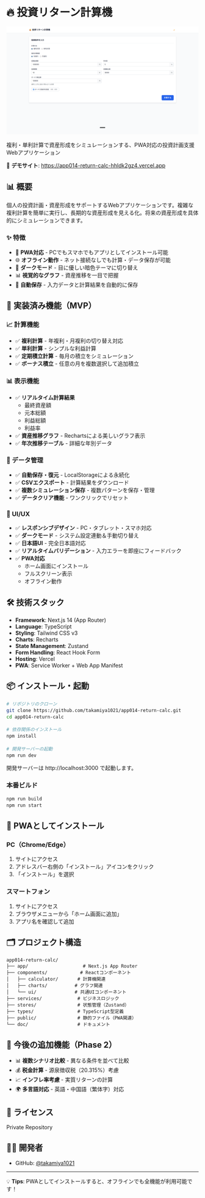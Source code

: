 # 🔥 投資リターン計算機

![投資リターン計算機 スクリーンショット](./png/app-screenshot.png)

複利・単利計算で資産形成をシミュレーションする、PWA対応の投資計画支援Webアプリケーション

🔗 **デモサイト**: https://app014-return-calc-hhldk2gz4.vercel.app

## 📊 概要

個人の投資計画・資産形成をサポートするWebアプリケーションです。複雑な複利計算を簡単に実行し、長期的な資産形成を見える化。将来の資産形成を具体的にシミュレーションできます。

### ✨ 特徴
- 📱 **PWA対応** - PCでもスマホでもアプリとしてインストール可能
- 🌐 **オフライン動作** - ネット接続なしでも計算・データ保存が可能
- 🌙 **ダークモード** - 目に優しい暗色テーマに切り替え
- 📊 **視覚的なグラフ** - 資産推移を一目で把握
- 💾 **自動保存** - 入力データと計算結果を自動的に保存

## 🚀 実装済み機能（MVP）

### 📈 計算機能
- ✅ **複利計算** - 年複利・月複利の切り替え対応
- ✅ **単利計算** - シンプルな利益計算
- ✅ **定期積立計算** - 毎月の積立をシミュレーション
- ✅ **ボーナス積立** - 任意の月を複数選択して追加積立

### 📊 表示機能
- ✅ **リアルタイム計算結果**
  - 最終資産額
  - 元本総額
  - 利益総額
  - 利益率
- ✅ **資産推移グラフ** - Rechartsによる美しいグラフ表示
- ✅ **年次推移テーブル** - 詳細な年別データ

### 💾 データ管理
- ✅ **自動保存・復元** - LocalStorageによる永続化
- ✅ **CSVエクスポート** - 計算結果をダウンロード
- ✅ **複数シミュレーション保存** - 複数パターンを保存・管理
- ✅ **データクリア機能** - ワンクリックでリセット

### 🎨 UI/UX
- ✅ **レスポンシブデザイン** - PC・タブレット・スマホ対応
- ✅ **ダークモード** - システム設定連動＆手動切り替え
- ✅ **日本語UI** - 完全日本語対応
- ✅ **リアルタイムバリデーション** - 入力エラーを即座にフィードバック
- ✅ **PWA対応**
  - ホーム画面にインストール
  - フルスクリーン表示
  - オフライン動作

## 🛠️ 技術スタック

- **Framework**: Next.js 14 (App Router)
- **Language**: TypeScript
- **Styling**: Tailwind CSS v3
- **Charts**: Recharts
- **State Management**: Zustand
- **Form Handling**: React Hook Form
- **Hosting**: Vercel
- **PWA**: Service Worker + Web App Manifest

## 📦 インストール・起動

```bash
# リポジトリのクローン
git clone https://github.com/takamiya1021/app014-return-calc.git
cd app014-return-calc

# 依存関係のインストール
npm install

# 開発サーバーの起動
npm run dev
```

開発サーバーは http://localhost:3000 で起動します。

### 本番ビルド
```bash
npm run build
npm run start
```

## 📱 PWAとしてインストール

### PC（Chrome/Edge）
1. サイトにアクセス
2. アドレスバー右側の「インストール」アイコンをクリック
3. 「インストール」を選択

### スマートフォン
1. サイトにアクセス
2. ブラウザメニューから「ホーム画面に追加」
3. アプリ名を確認して追加

## 🗂️ プロジェクト構造

```
app014-return-calc/
├── app/                    # Next.js App Router
├── components/            # Reactコンポーネント
│   ├── calculator/       # 計算機関連
│   ├── charts/          # グラフ関連
│   └── ui/              # 共通UIコンポーネント
├── services/             # ビジネスロジック
├── stores/               # 状態管理（Zustand）
├── types/                # TypeScript型定義
├── public/               # 静的ファイル（PWA関連）
└── doc/                  # ドキュメント
```

## 🔮 今後の追加機能（Phase 2）

- 📊 **複数シナリオ比較** - 異なる条件を並べて比較
- 💰 **税金計算** - 源泉徴収税（20.315%）考慮
- 📈 **インフレ率考慮** - 実質リターンの計算
- 🌍 **多言語対応** - 英語・中国語（繁体字）対応

## 📄 ライセンス

Private Repository

## 👨‍💻 開発者

- GitHub: [@takamiya1021](https://github.com/takamiya1021)

---

💡 **Tips**: PWAとしてインストールすると、オフラインでも全機能が利用可能です！